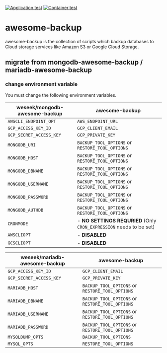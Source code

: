 [![Application test](https://github.com/ryu-sato/awesome-backup/actions/workflows/test.yaml/badge.svg)](https://github.com/ryu-sato/awesome-backup/actions/workflows/test.yaml)
[![Container test](https://github.com/ryu-sato/awesome-backup/actions/workflows/container-test.yaml/badge.svg)](https://github.com/ryu-sato/awesome-backup/actions/workflows/container-test.yaml)

# awesome-backup

awesome-backup is the collection of scripts which backup databases to Cloud storage services like Amazon S3 or Google Cloud Storage.

## migrate from mongodb-awesome-backup / mariadb-awesome-backup

### change environment variable

You must change the following environment variables.

| weseek/mongodb-awesome-backup | awesome-backup |
| ----------------------------- | -------------- |
| `AWSCLI_ENDPOINT_OPT` | `AWS_ENDPOINT_URL` |
| `GCP_ACCESS_KEY_ID` | `GCP_CLIENT_EMAIL` |
| `GCP_SECRET_ACCESS_KEY` | `GCP_PRIVATE_KEY` |
| `MONGODB_URI` | `BACKUP_TOOL_OPTIONS` or `RESTORE_TOOL_OPTIONS` |
| `MONGODB_HOST` | `BACKUP_TOOL_OPTIONS` or `RESTORE_TOOL_OPTIONS` |
| `MONGODB_DBNAME` | `BACKUP_TOOL_OPTIONS` or `RESTORE_TOOL_OPTIONS` |
| `MONGODB_USERNAME` | `BACKUP_TOOL_OPTIONS` or `RESTORE_TOOL_OPTIONS` |
| `MONGODB_PASSWORD` | `BACKUP_TOOL_OPTIONS` or `RESTORE_TOOL_OPTIONS` |
| `MONGODB_AUTHDB` | `BACKUP_TOOL_OPTIONS` or `RESTORE_TOOL_OPTIONS` |
| `CRONMODE` | - **NO SETTINGS REQURIED** (Only `CRON_EXPRESSION` needs to be set) |
| `AWSCLIOPT` | - **DISABLED** |
| `GCSCLIOPT` | - **DISABLED** |

| weseek/mariadb-awesome-backup | awesome-backup |
| ----------------------------- | -------------- |
| `GCP_ACCESS_KEY_ID` | `GCP_CLIENT_EMAIL` |
| `GCP_SECRET_ACCESS_KEY` | `GCP_PRIVATE_KEY` |
| `MARIADB_HOST` | `BACKUP_TOOL_OPTIONS` or `RESTORE_TOOL_OPTIONS` |
| `MARIADB_DBNAME` | `BACKUP_TOOL_OPTIONS` or `RESTORE_TOOL_OPTIONS` |
| `MARIADB_USERNAME` | `BACKUP_TOOL_OPTIONS` or `RESTORE_TOOL_OPTIONS` |
| `MARIADB_PASSWORD` | `BACKUP_TOOL_OPTIONS` or `RESTORE_TOOL_OPTIONS` |
| `MYSQLDUMP_OPTS` | `BACKUP_TOOL_OPTIONS` |
| `MYSQL_OPTS` | `RESTORE_TOOL_OPTIONS` |

